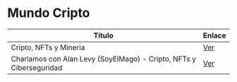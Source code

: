 # Mundo Cripto

| Título | Enlace |
|--------|--------|
| Cripto, NFTs y Mineria | [Ver](https://www.youtube.com/watch?v=AjR_RG3Z9Sg) |
| Charlamos con Alan Levy (SoyElMago) - Cripto, NFTs y Ciberseguridad | [Ver](https://www.youtube.com/watch?v=op5cmU_7GBI) |
